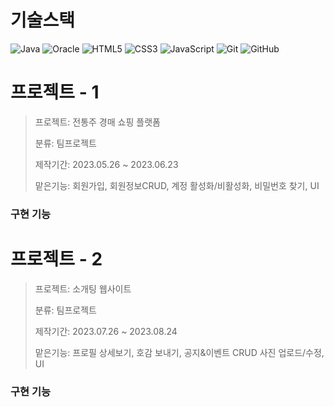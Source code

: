 기술스택
=========
![Java](https://img.shields.io/badge/java-%23ED8B00.svg?style=for-the-badge&logo=openjdk&logoColor=white)
![Oracle](https://img.shields.io/badge/Oracle-F80000?style=for-the-badge&logo=oracle&logoColor=white)
![HTML5](https://img.shields.io/badge/html5-%23E34F26.svg?style=for-the-badge&logo=html5&logoColor=white)
![CSS3](https://img.shields.io/badge/css3-%231572B6.svg?style=for-the-badge&logo=css3&logoColor=white)
![JavaScript](https://img.shields.io/badge/javascript-%23323330.svg?style=for-the-badge&logo=javascript&logoColor=%23F7DF1E)
![Git](https://img.shields.io/badge/git-%23F05033.svg?style=for-the-badge&logo=git&logoColor=white)
![GitHub](https://img.shields.io/badge/github-%23121011.svg?style=for-the-badge&logo=github&logoColor=white)


프로젝트 - 1
=============
> 프로젝트: 전통주 경매 쇼핑 플랫폼
>
> 분류: 팀프로젝트
>
> 제작기간: 2023.05.26 ~ 2023.06.23
>
> 맡은기능: 회원가입, 회원정보CRUD, 계정 활성화/비활성화, 비밀번호 찾기, UI  

### 구현 기능


프로젝트 - 2
=============
> 프로젝트: 소개팅 웹사이트
>
> 분류: 팀프로젝트
>
> 제작기간: 2023.07.26 ~ 2023.08.24
>
> 맡은기능: 프로필 상세보기, 호감 보내기, 공지&이벤트 CRUD 사진 업로드/수정, UI

### 구현 기능


